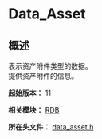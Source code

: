 # Data_Asset

## 概述

表示资产附件类型的数据。<br>提供资产附件的信息。

**起始版本：** 11

**相关模块：** [RDB](capi-rdb.md)

**所在头文件：** [data_asset.h](capi-data-asset-h.md)


